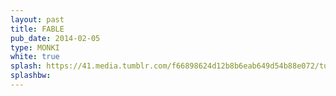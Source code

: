 ```yaml
---
layout: past
title: FABLE
pub_date: 2014-02-05
type: MONKI
white: true
splash: https://41.media.tumblr.com/f66898624d12b8b6eab649d54b88e072/tumblr_o0apdmnqAv1ukizx8o2_1280.png
splashbw:
---
```


